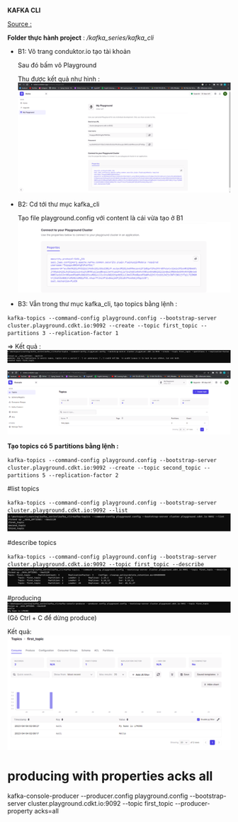 **KAFKA CLI**

[Source : ](../reference-source-conducktor/code/1-kafka-cli)

**Folder thực hành project** :  _/kafka_series/kafka_cli_

- B1: Vô trang conduktor.io tạo tài khoản

    Sau đó bấm vô Playground
    
    Thu được kết quả như hình : 
    ![img.png](img.png)

- B2: Cd tới thư mục kafka_cli
    
    Tạo file playground.config với content là cái vừa tạo ở B1
    ![img_1.png](img_1.png)


- B3: Vẫn trong thư mục kafka_cli, tạo topics bằng lệnh :

`kafka-topics --command-config playground.config --bootstrap-server cluster.playground.cdkt.io:9092 --create --topic first_topic --partitions 3 --replication-factor 1`

=> 
Kết quả : 
![img_2.png](img_2.png)

![img_3.png](img_3.png)

**Tạo topics có 5 partitions bằng lệnh :**

`kafka-topics --command-config playground.config --bootstrap-server cluster.playground.cdkt.io:9092 --create --topic second_topic --partitions 5 --replication-factor 2
`


#list topics

`kafka-topics --command-config playground.config --bootstrap-server cluster.playground.cdkt.io:9092 --list`
![img_4.png](img_4.png)

#describe topics

`kafka-topics --command-config playground.config --bootstrap-server cluster.playground.cdkt.io:9092 --topic first_topic --describe
`
![img_5.png](img_5.png)


#producing
![img_6.png](img_6.png)
(Gõ Ctrl + C để dừng produce)

Kết quả:
![img_7.png](img_7.png)

# producing with properties acks all

kafka-console-producer --producer.config playground.config --bootstrap-server cluster.playground.cdkt.io:9092 --topic first_topic --producer-property acks=all


